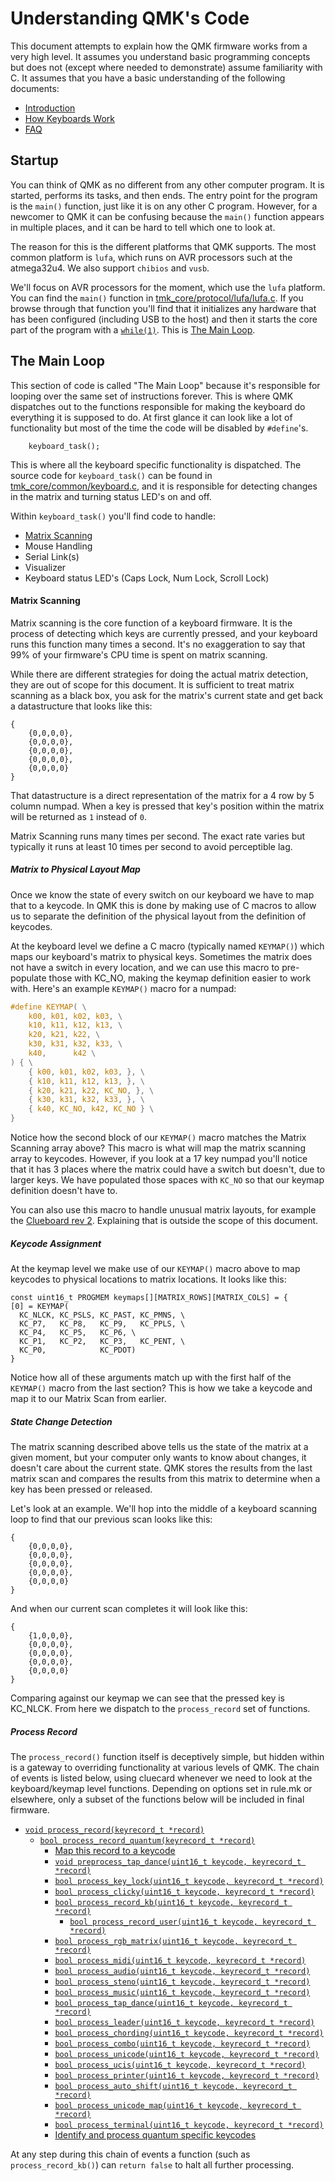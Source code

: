 # Understanding QMK's Code

This document attempts to explain how the QMK firmware works from a very high level. It assumes you understand basic programming concepts but does not (except where needed to demonstrate) assume familiarity with C. It assumes that you have a basic understanding of the following documents:

* [Introduction](getting_started_introduction.md)
* [How Keyboards Work](how_keyboards_work.md)
* [FAQ](faq.md)

## Startup

You can think of QMK as no different from any other computer program. It is started, performs its tasks, and then ends. The entry point for the program is the `main()` function, just like it is on any other C program. However, for a newcomer to QMK it can be confusing because the `main()` function appears in multiple places, and it can be hard to tell which one to look at.

The reason for this is the different platforms that QMK supports. The most common platform is `lufa`, which runs on AVR processors such at the atmega32u4. We also support `chibios` and `vusb`.

We'll focus on AVR processors for the moment, which use the `lufa` platform. You can find the `main()` function in [tmk_core/protocol/lufa/lufa.c](https://github.com/qmk/qmk_firmware/blob/661ca4440cc42f3b60697e98985c44b0571ccfc1/tmk_core/protocol/lufa/lufa.c#L1019). If you browse through that function you'll find that it initializes any hardware that has been configured (including USB to the host) and then it starts the core part of the program with a [`while(1)`](https://github.com/qmk/qmk_firmware/blob/661ca4440cc42f3b60697e98985c44b0571ccfc1/tmk_core/protocol/lufa/lufa.c#L1060). This is [The Main Loop](#the-main-loop).

## The Main Loop

This section of code is called "The Main Loop" because it's responsible for looping over the same set of instructions forever. This is where QMK dispatches out to the functions responsible for making the keyboard do everything it is supposed to do. At first glance it can look like a lot of functionality but most of the time the code will be disabled by `#define`'s.

```
    keyboard_task();
```

This is where all the keyboard specific functionality is dispatched. The source code for `keyboard_task()` can be found in [tmk_core/common/keyboard.c](https://github.com/qmk/qmk_firmware/blob/661ca4440cc42f3b60697e98985c44b0571ccfc1/tmk_core/common/keyboard.c#L206), and it is responsible for detecting changes in the matrix and turning status LED's on and off.

Within `keyboard_task()` you'll find code to handle:

* [Matrix Scanning](#matrix-scanning)
* Mouse Handling
* Serial Link(s)
* Visualizer
* Keyboard status LED's (Caps Lock, Num Lock, Scroll Lock)

#### Matrix Scanning

Matrix scanning is the core function of a keyboard firmware. It is the process of detecting which keys are currently pressed, and your keyboard runs this function many times a second. It's no exaggeration to say that 99% of your firmware's CPU time is spent on matrix scanning.

While there are different strategies for doing the actual matrix detection, they are out of scope for this document. It is sufficient to treat matrix scanning as a black box, you ask for the matrix's current state and get back a datastructure that looks like this:


```
{
    {0,0,0,0},
    {0,0,0,0},
    {0,0,0,0},
    {0,0,0,0},
    {0,0,0,0}
}
```

That datastructure is a direct representation of the matrix for a 4 row by 5 column numpad. When a key is pressed that key's position within the matrix will be returned as `1` instead of `0`.

Matrix Scanning runs many times per second. The exact rate varies but typically it runs at least 10 times per second to avoid perceptible lag.

##### Matrix to Physical Layout Map

Once we know the state of every switch on our keyboard we have to map that to a keycode. In QMK this is done by making use of C macros to allow us to separate the definition of the physical layout from the definition of keycodes.

At the keyboard level we define a C macro (typically named `KEYMAP()`) which maps our keyboard's matrix to physical keys. Sometimes the matrix does not have a switch in every location, and we can use this macro to pre-populate those with KC_NO, making the keymap definition easier to work with. Here's an example `KEYMAP()` macro for a numpad:

```c
#define KEYMAP( \
    k00, k01, k02, k03, \
    k10, k11, k12, k13, \
    k20, k21, k22, \
    k30, k31, k32, k33, \
    k40,      k42 \
) { \
    { k00, k01, k02, k03, }, \
    { k10, k11, k12, k13, }, \
    { k20, k21, k22, KC_NO, }, \
    { k30, k31, k32, k33, }, \
    { k40, KC_NO, k42, KC_NO } \
}
```

Notice how the second block of our `KEYMAP()` macro matches the Matrix Scanning array above? This macro is what will map the matrix scanning array to keycodes. However, if you look at a 17 key numpad you'll notice that it has 3 places where the matrix could have a switch but doesn't, due to larger keys. We have populated those spaces with `KC_NO` so that our keymap definition doesn't have to.

You can also use this macro to handle unusual matrix layouts, for example the [Clueboard rev 2](https://github.com/qmk/qmk_firmware/blob/661ca4440cc42f3b60697e98985c44b0571ccfc1/keyboards/clueboard/66/rev2/rev2.h). Explaining that is outside the scope of this document.

##### Keycode Assignment

At the keymap level we make use of our `KEYMAP()` macro above to map keycodes to physical locations to matrix locations. It looks like this:

```
const uint16_t PROGMEM keymaps[][MATRIX_ROWS][MATRIX_COLS] = {
[0] = KEYMAP(
  KC_NLCK, KC_PSLS, KC_PAST, KC_PMNS, \
  KC_P7,   KC_P8,   KC_P9,   KC_PPLS, \
  KC_P4,   KC_P5,   KC_P6, \
  KC_P1,   KC_P2,   KC_P3,   KC_PENT, \
  KC_P0,            KC_PDOT)
}
```

Notice how all of these arguments match up with the first half of the `KEYMAP()` macro from the last section? This is how we take a keycode and map it to our Matrix Scan from earlier.

##### State Change Detection

The matrix scanning described above tells us the state of the matrix at a given moment, but your computer only wants to know about changes, it doesn't care about the current state. QMK stores the results from the last matrix scan and compares the results from this matrix to determine when a key has been pressed or released.

Let's look at an example. We'll hop into the middle of a keyboard scanning loop to find that our previous scan looks like this:

```
{
    {0,0,0,0},
    {0,0,0,0},
    {0,0,0,0},
    {0,0,0,0},
    {0,0,0,0}
}
```

And when our current scan completes it will look like this:

```
{
    {1,0,0,0},
    {0,0,0,0},
    {0,0,0,0},
    {0,0,0,0},
    {0,0,0,0}
}
```

Comparing against our keymap we can see that the pressed key is KC_NLCK. From here we dispatch to the `process_record` set of functions.

<!-- FIXME: Magic happens between here and process_record -->

##### Process Record
The `process_record()` function itself is deceptively simple, but hidden within is a gateway to overriding functionality at various levels of QMK. The chain of events is listed below, using cluecard whenever we need to look at the keyboard/keymap level functions.  Depending on options set in rule.mk or elsewhere, only a subset of the functions below will be included in final firmware.

* [`void process_record(keyrecord_t *record)`](https://github.com/qmk/qmk_firmware/blob/08c682c193f43e5d54df990680ae93fc2e06150a/tmk_core/common/action.c#L172)
  * [`bool process_record_quantum(keyrecord_t *record)`](https://github.com/qmk/qmk_firmware/blob/08c682c193f43e5d54df990680ae93fc2e06150a/quantum/quantum.c#L193)
    * [Map this record to a keycode](https://github.com/qmk/qmk_firmware/blob/08c682c193f43e5d54df990680ae93fc2e06150a/quantum/quantum.c#L213)
    * [`void preprocess_tap_dance(uint16_t keycode, keyrecord_t *record)`](https://github.com/qmk/qmk_firmware/blob/08c682c193f43e5d54df990680ae93fc2e06150a/quantum/process_keycode/process_tap_dance.c#L115)
    * [`bool process_key_lock(uint16_t keycode, keyrecord_t *record)`](https://github.com/qmk/qmk_firmware/blob/08c682c193f43e5d54df990680ae93fc2e06150a/quantum/process_keycode/process_key_lock.c#L62)
    * [`bool process_clicky(uint16_t keycode, keyrecord_t *record)`](https://github.com/qmk/qmk_firmware/blob/08c682c193f43e5d54df990680ae93fc2e06150a/quantum/process_keycode/process_clicky.c#L44)
    * [`bool process_record_kb(uint16_t keycode, keyrecord_t *record)`](https://github.com/qmk/qmk_firmware/blob/08c682c193f43e5d54df990680ae93fc2e06150a/keyboards/clueboard/card/card.c#L20)
      * [`bool process_record_user(uint16_t keycode, keyrecord_t *record)`](https://github.com/qmk/qmk_firmware/blob/08c682c193f43e5d54df990680ae93fc2e06150a/keyboards/clueboard/card/keymaps/default/keymap.c#L58)
    * [`bool process_rgb_matrix(uint16_t keycode, keyrecord_t *record)`](https://github.com/qmk/qmk_firmware/blob/fdd0f915271f79b104aa5d216566bcc3fd134e85/quantum/rgb_matrix.c#L139)
    * [`bool process_midi(uint16_t keycode, keyrecord_t *record)`](https://github.com/qmk/qmk_firmware/blob/661ca4440cc42f3b60697e98985c44b0571ccfc1/quantum/process_keycode/process_midi.c#L81)
    * [`bool process_audio(uint16_t keycode, keyrecord_t *record)`](https://github.com/qmk/qmk_firmware/blob/661ca4440cc42f3b60697e98985c44b0571ccfc1/quantum/process_keycode/process_audio.c#L19)
    * [`bool process_steno(uint16_t keycode, keyrecord_t *record)`](https://github.com/qmk/qmk_firmware/blob/661ca4440cc42f3b60697e98985c44b0571ccfc1/quantum/process_keycode/process_steno.c#L160)
    * [`bool process_music(uint16_t keycode, keyrecord_t *record)`](https://github.com/qmk/qmk_firmware/blob/661ca4440cc42f3b60697e98985c44b0571ccfc1/quantum/process_keycode/process_music.c#L114)
    * [`bool process_tap_dance(uint16_t keycode, keyrecord_t *record)`](https://github.com/qmk/qmk_firmware/blob/661ca4440cc42f3b60697e98985c44b0571ccfc1/quantum/process_keycode/process_tap_dance.c#L136)
    * [`bool process_leader(uint16_t keycode, keyrecord_t *record)`](https://github.com/qmk/qmk_firmware/blob/661ca4440cc42f3b60697e98985c44b0571ccfc1/quantum/process_keycode/process_leader.c#L38)
    * [`bool process_chording(uint16_t keycode, keyrecord_t *record)`](https://github.com/qmk/qmk_firmware/blob/661ca4440cc42f3b60697e98985c44b0571ccfc1/quantum/process_keycode/process_chording.c#L41)
    * [`bool process_combo(uint16_t keycode, keyrecord_t *record)`](https://github.com/qmk/qmk_firmware/blob/661ca4440cc42f3b60697e98985c44b0571ccfc1/quantum/process_keycode/process_combo.c#L115)
    * [`bool process_unicode(uint16_t keycode, keyrecord_t *record)`](https://github.com/qmk/qmk_firmware/blob/661ca4440cc42f3b60697e98985c44b0571ccfc1/quantum/process_keycode/process_unicode.c#L22)
    * [`bool process_ucis(uint16_t keycode, keyrecord_t *record)`](https://github.com/qmk/qmk_firmware/blob/661ca4440cc42f3b60697e98985c44b0571ccfc1/quantum/process_keycode/process_ucis.c#L91)
    * [`bool process_printer(uint16_t keycode, keyrecord_t *record)`](https://github.com/qmk/qmk_firmware/blob/661ca4440cc42f3b60697e98985c44b0571ccfc1/quantum/process_keycode/process_printer.c#L77)
    * [`bool process_auto_shift(uint16_t keycode, keyrecord_t *record)`](https://github.com/qmk/qmk_firmware/blob/661ca4440cc42f3b60697e98985c44b0571ccfc1/quantum/process_keycode/process_auto_shift.c#L94)
    * [`bool process_unicode_map(uint16_t keycode, keyrecord_t *record)`](https://github.com/qmk/qmk_firmware/blob/661ca4440cc42f3b60697e98985c44b0571ccfc1/quantum/process_keycode/process_unicodemap.c#L47)
    * [`bool process_terminal(uint16_t keycode, keyrecord_t *record)`](https://github.com/qmk/qmk_firmware/blob/661ca4440cc42f3b60697e98985c44b0571ccfc1/quantum/process_keycode/process_terminal.c#L264)
    * [Identify and process quantum specific keycodes](https://github.com/qmk/qmk_firmware/blob/661ca4440cc42f3b60697e98985c44b0571ccfc1/quantum/quantum.c#L287)

At any step during this chain of events a function (such as `process_record_kb()`) can `return false` to halt all further processing.

<!--
#### Mouse Handling

FIXME: This needs to be written

#### Serial Link(s)

FIXME: This needs to be written

#### Visualizer

FIXME: This needs to be written

#### Keyboard state LED's (Caps Lock, Num Lock, Scroll Lock)

FIXME: This needs to be written

-->
